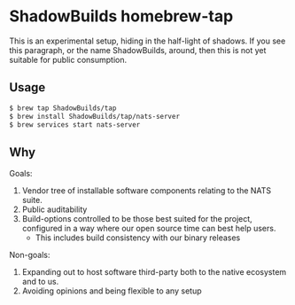 ShadowBuilds homebrew-tap
=========================

This is an experimental setup, hiding in the half-light of shadows.  If you
see this paragraph, or the name ShadowBuilds, around, then this is not yet
suitable for public consumption.  <!-- FIXME: ShadowBuilds -->

## Usage

```sh
$ brew tap ShadowBuilds/tap
$ brew install ShadowBuilds/tap/nats-server
$ brew services start nats-server
```

<!--
```sh
$ brew tap nats-io/tap
$ brew install nats-io/tap/nats-server
$ brew services start nats-server
```
-->

## Why

Goals:

1. Vendor tree of installable software components relating to the NATS suite.
2. Public auditability
3. Build-options controlled to be those best suited for the project,
   configured in a way where our open source time can best help users.
   + This includes build consistency with our binary releases

Non-goals:

1. Expanding out to host software third-party both to the native ecosystem and
   to us.
2. Avoiding opinions and being flexible to any setup

